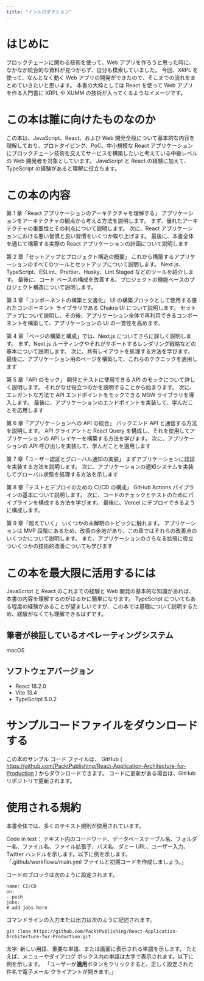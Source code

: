 ```yaml
---
title: "イントロダクション"
---
```


# はじめに

ブロックチェーンに関わる技術を使って、Web アプリを作ろうと思った時に、なかなか統合的な資料が見つからず、自分も模索していました。
今回、XRPL を使って、なんとなく動く Web アプリの開発ができたので、そこまでの流れをまとめていきたいと思います。
本書の大枠としては React を使って Web アプリを作る入門書に XRPL や XUMM の技術が入ってくるようなイメージです。

# この本は誰に向けたものなのか

この本は、JavaScript、React、および Web 開発全般について基本的な内容を理解しており、プロトタイピング、PoC、中小規模な React アプリケーションにブロックチェーン技術を交えてサービスを構築したいと考えている中級レベルの Web 開発者を対象としています。
JavaScript と React の経験に加えて、TypeScript の経験があると理解に役立ちます。

# この本の内容

第 1 章「React アプリケーションのアーキテクチャを理解する」
アプリケーションをアーキテクチャの観点から考える方法を説明します。
まず、優れたアーキテクチャの重要性とその利点について説明します。
次に、React アプリケーションにおける悪い習慣と良い習慣をいくつか取り上げます。
最後に、本書全体を通じて構築する実際の React アプリケーションの計画について説明します

第 2 章「セットアップとプロジェクト構造の概要」
これから構築するアプリケーションのすべてのツールとセットアップについて説明します。
Next.js、TypeScript、ESLint、Prettier、Husky、Lint Staged などのツールを紹介します。
最後に、コード ベースの構成を改善する、プロジェクトの機能ベースのプロジェクト構造について説明します。

第 3 章「コンポーネントの構築と文書化」
UI の構築ブロックとして使用する優れたコンポーネント ライブラリである Chakra UI について説明します。
セットアップについて説明し、その後、アプリケーション全体で再利用できるコンポーネントを構築して、アプリケーションの UI の一貫性を高めます。

第 4 章「ページの構築と構成」では、Next.js についてさらに詳しく説明します。
まず、Next.js ルーティングやそれがサポートするレンダリング戦略などの基本について説明します。
次に、共有レイアウトを処理する方法を学びます。
最後に、アプリケーション用のページを構築して、これらのテクニックを適用します

第 5 章「API のモック」
開発とテストに使用できる API のモックについて詳しく説明します。
それがなぜ役立つのかを説明することから始まります。
次に、エレガントな方法で API エンドポイントをモックできる MSW ライブラリを導入します。
最後に、アプリケーションのエンドポイントを実装して、学んだことを応用します

第 6 章「アプリケーションへの API の統合」
バックエンド API と通信する方法を説明します。
API クライアントと React Query を構成し、それを使用してアプリケーションの API レイヤーを構築する方法を学びます。
次に、アプリケーションの API 呼び出しを実装して、学んだことを適用します

第 7 章「ユーザー認証とグローバル通知の実装」
まずアプリケーションに認証を実装する方法を説明します。
次に、アプリケーションの通知システムを実装してグローバル状態を処理する方法を示します

第 8 章「テストとデプロイのための CI/CD の構成」
GitHub Actions パイプラインの基本について説明します。
次に、コードのチェックとテストのためにパイプラインを構成する方法を学びます。
最後に、Vercel にデプロイできるように構成します。

第 9 章「超えていく」
いくつかの未解明のトピックに触れます。
アプリケーションは MVP 段階にあるため、改善の余地があり、この章ではそれらの改善点のいくつかについて説明します。
また、アプリケーションのさらなる拡張に役立ついくつかの技術的改善についても学びます

# この本を最大限に活用するには

JavaScript と React のこれまでの経験と Web 開発の基本的な知識があれば、本書の内容を理解するのがはるかに簡単になります。
TypeScript についてもある程度の経験があることが望ましいですが、この本では基礎について説明するため、経験がなくても理解できるはずです。

## 筆者が検証しているオペレーティングシステム

macOS

## ソフトウェアバージョン

- React 18.2.0
- Vite 13.4
- TypeScript 5.0.2

# サンプルコードファイルをダウンロードする

この本のサンプル コード ファイルは、
GitHub ( https://github.com/PacktPublishing/React-Application-Architecture-for-Production ) からダウンロードできます。
コードに更新がある場合は、GitHub リポジトリで更新されます。

# 使用される規約

本書全体では、多くのテキスト規則が使用されています。

Code in text：
テキスト内のコードワード、データベーステーブル名、フォルダー名、ファイル名、ファイル拡張子、パス名、ダミー URL、ユーザー入力、Twitter ハンドルを示します。以下に例を示します。「.github/workflows/main.yml ファイルと初期コードを作成しましょう。」

コードのブロックは次のように設定されます。

```
name: CI/CD
on:
- push
jobs:
# add jobs here
```

コマンドラインの入力または出力は次のように記述されます。

`git clone https://github.com/PacktPublishing/React-Application-Architecture-for-Production.git`

太字:
新しい用語、重要な単語、または画面に表示される単語を示します。
たとえば、メニューやダイアログ ボックス内の単語は太字で表示されます。以下に例を示します。
「ユーザーが**適用**ボタンをクリックすると、正しく設定された件名で電子メール クライアントが開きます。」
